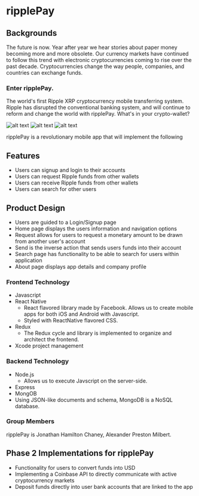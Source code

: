 # ripplePay

## Backgrounds

The future is now.  Year after year we hear stories about paper money becoming more and more obsolete.  Our currency markets have continued to follow this trend with electronic cryptocurrencies coming to rise over the past decade.  Cryptocurrencies change the way people, companies, and countries can exchange funds.

### Enter ripplePay.
The world's first Ripple XRP cryptocurrency mobile transferring system.  Ripple has disrupted the conventional banking system, and will continue to reform and change the world with ripplePay.  What's in your crypto-wallet?

![alt text](https://user-images.githubusercontent.com/26631708/29279787-d04d39b2-80cd-11e7-9867-7a5833ccdf4d.png "Sign Up Page")
![alt text](https://user-images.githubusercontent.com/26631708/29279968-5d7e4c54-80ce-11e7-870a-74ce90d7f338.png "Search")
![alt text](https://user-images.githubusercontent.com/26631708/29280004-78852928-80ce-11e7-8903-8d5800ff1f97.png "Search")

ripplePay is a revolutionary mobile app that will implement the following
## Features
* Users can signup and login to their accounts
* Users can request Ripple funds from other wallets
* Users can receive Ripple funds from other wallets
* Users can search for other users


## Product Design
* Users are guided to a Login/Signup page
* Home page displays the users information and navigation options
* Request allows for users to request a monetary amount to be drawn from another user's account
* Send is the inverse action that sends users funds into their account
* Search page has functionality to be able to search for users within application
* About page displays app details and company profile



### Frontend Technology
* Javascript
* React Native
  * React flavored library made by Facebook. Allows us to create mobile apps for both iOS and Android with Javascript.
  * Styled with ReactNative flavored CSS.
* Redux
  * The Redux cycle and library is implemented to organize and architect the frontend.
* Xcode project management


### Backend Technology
* Node.js
  * Allows us to execute Javscript on the server-side.
* Express
* MongOB
* Using JSON-like documents and schema, MongoDB is a NoSQL database.

### Group Members

ripplePay is Jonathan Hamilton Chaney, Alexander Preston Milbert.


## Phase 2 Implementations for ripplePay
* Functionality for users to convert funds into USD
* Implementing a Coinbase API to directly communicate with active cryptocurrency markets
* Deposit funds directly into user bank accounts that are linked to the app
